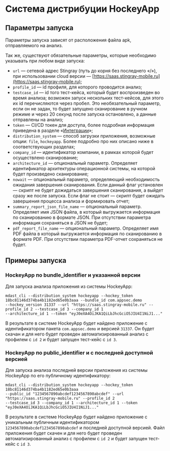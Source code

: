 # Система дистрибуции HockeyApp

## Параметры запуска

Параметры запуска зависят от расположения файла apk, отправляемого на анализ.

Так же, существуют обязательные параметры, которые необходимо указывать при любом виде запуска:

* `url` — сетевой адрес Stingray (путь до корня без последнего «/»), при использовании cloud версии — [https://saas.stingray-mobile.ru](https://saas.stingray-mobile.ru);
* `profile_id` — id профиля, для которого проводится анализ;
* `testcase_id` — id того тест-кейса, который будет воспроизведен во время анализа; возможен запуск нескольких тест-кейсов, для этого их id перечисляются через пробел. Это необязательный параметр, если он не задан, то будет запущено сканирование в ручном режиме и через 20 секунд после запуска остановлено, а данные отправлены на анализ;
* `token` — CI/CD токен для доступа, более подробная информация приведена в разделе «[Интеграции](./integracii.md)»;
* `distribution_system` — способ загрузки приложения, возможные опции: `file`, `hockeyapp`. Более подробно про них описано ниже в соответствующих разделах;
* `company_id` — идентификатор компании, в рамках которой будет осуществлено сканирование;
* `architecture_id` — опциональный параметр. Определяет идентификатор архитектуры операционной системы, на которой будет произведено сканирование;
* `nowait` — опциональный параметр, определяющий необходимость ожидания завершения сканирования. Если данный флаг установлен — скрипт не будет дожидаться завершения сканирования, а выйдет сразу же после запуска. Если флаг не стоит — скрипт будет ожидать завершения процесса анализа и формировать отчет;
* `summary_report_json_file_name` — опциональный параметр. Определяет имя JSON файла, в который выгружается информация по сканированию в формате JSON. При отсутствии параметра информация сохраняться в JSON не будет;
* `pdf_report_file_name` — опциональный параметр. Определяет имя PDF файла в который выгружается информация по сканированию в формате PDF. При отсутствии параметра PDF-отчет сохраняться не будет.

## Примеры запуска

### HockeyApp по bundle_identifier и указанной версии

Для запуска анализа приложения из системы HockeyApp:

    mdast_cli --distribution_system hockeyapp --hockey_token 18bc81146d374ba4b1182ed65e0b3aaa --bundle_id com.appsec.demo 
    --hockey_version 31337 --url "https://saas.stingray-mobile.ru" --profile_id 2 --testcase_id 3 --company_id 1 
    --architecture_id 1 --token "eyJ0eXA4OiJKA1QiLbJhcGciO5JIU4I1NiJ1..."

В результате в системе HockeyApp будет найдено приложение с идентификатором пакета `com.appsec.demo` и версией `31337`. Он будет скачан и для него будет проведен автоматизированный анализ с профилем с `id 2` и будет запущен тест-кейс с `id 3`.

### HockeyApp по public_identifier и с последней доступной версией

Для запуска анализа последней версии приложения из системы HockeyApp по его публичному идентификатору:

    mdast_cli --distribution_system hockeyapp --hockey_token 18bc81146d374ba4b1182ed65e0b3aaa 
    --public_id "1234567890abcdef1234567890abcdef" --url "https://saas.stingray-mobile.ru" --profile_id 2 
    --testcase_id 3 --company_id 1 --architecture_id 1 --token "eyJ0eXA4OiJKA1QiLbJhcGciO5JIU4I1NiJ1..."

В результате в системе HockeyApp будет найдено приложение с уникальным публичным идентификатором `1234567890abcdef1234567890abcdef` и последней доступной версией. Файл приложения будет скачен и для него будет проведен автоматизированный анализ с профилем с `id 2` и будет запущен тест-кейс с `id 3`.